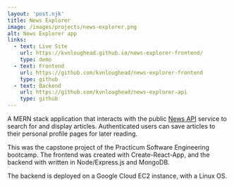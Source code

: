 ```yaml
---
layout: 'post.njk'
title: News Explorer
image: /images/projects/news-explorer.png
alt: News Explorer app
links:
  - text: Live Site
    url: https://kvnloughead.github.io/news-explorer-frontend/
    type: demo
  - text: Frontend
    url: https://github.com/kvnloughead/news-explorer-frontend
    type: github
  - text: Backend
    url: https://github.com/kvnloughead/news-explorer-api
    type: github
---
```


A MERN stack application that interacts with the public [News API](https://newsapi.org/) service to search for and display articles. Authenticated users can save articles to their personal profile pages for later reading.

This was the capstone project of the Practicum Software Engineering bootcamp. The frontend was created with Create-React-App, and the backend with written in Node/Express.js and MongoDB.

The backend is deployed on a Google Cloud EC2 instance, with a Linux OS.
